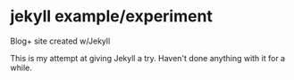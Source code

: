 # jekyll example/experiment
Blog+ site created w/Jekyll

This is my attempt at giving Jekyll a try. Haven't done anything with it for a while.

